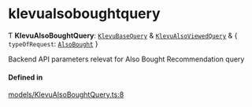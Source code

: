 # klevualsoboughtquery
      
Ƭ **KlevuAlsoBoughtQuery**: [`KlevuBaseQuery`](klevubasequery.md) & [`KlevuAlsoViewedQuery`](klevualsoviewedquery.md) & { `typeOfRequest`: [`AlsoBought`](enums/KlevuTypeOfRequest.md#alsobought)  }

Backend API parameters relevat for Also Bought Recommendation query

#### Defined in

[models/KlevuAlsoBoughtQuery.ts:8](https://github.com/klevultd/frontend-sdk/blob/0515b77/packages/klevu-core/src/models/KlevuAlsoBoughtQuery.ts#L8)

